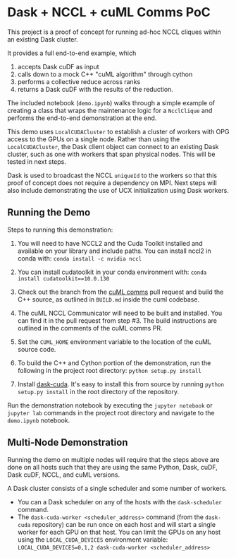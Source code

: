 # Dask + NCCL + cuML Comms PoC

This project is a proof of concept for running ad-hoc NCCL cliques within an existing Dask cluster. 

It provides a full end-to-end example, which
1. accepts Dask cuDF as input
2. calls down to a mock C++ "cuML algorithm" through cython 
3. performs a collective reduce across ranks
4. returns a Dask cuDF with the results of the reduction.

The included notebook (`demo.ipynb`) walks through a simple example of creating a class that wraps the maintenance logic for a `NcclClique` and performs the end-to-end demonstration at the end. 

This demo uses `LocalCUDACluster` to establish a cluster of workers with OPG access to the GPUs on a single node. Rather than using the `LocalCUDACluster`, the Dask client object can connect to an existing Dask cluster, such as one with workers that span physical nodes. This will be tested in next steps.

Dask is used to broadcast the NCCL `uniqueId` to the workers so that this proof of concept does not require a dependency on MPI. Next steps will also include demonstrating the use of UCX initialization using Dask workers. 

## Running the Demo

Steps to running this demonstration:

1. You will need to have NCCL2 and the Cuda Toolkit installed and available on your library and include paths. You 
can install nccl2 in conda with: `conda install -c nvidia nccl`

2. You can install cudatoolkit in your conda environment with: `conda install cudatoolkit==10.0.130`

3. Check out the branch from the [cuML comms](https://github.com/rapidsai/cuml/pull/643) pull request and build the C++ source, as outlined in `BUILD.md` inside the cuml codebase. 

4. The cuML NCCL Communicator will need to be built and installed. You can find it in the pull request from step #3. The build instructions are outlined in the comments of the cuML comms PR.

5. Set the `CUML_HOME` environment variable to the location of the cuML source code.

6. To build the C++ and Cython portion of the demonstration, run the following in the project root directory: `python setup.py install`

7. Install [dask-cuda](https://github.com/rapidsai/dask-cuda). It's easy to install this from source by running `python setup.py install` in the root directory of the repository. 

Run the demonstration notebook by executing the `jupyter notebook` or `jupyter lab` commands in the project root directory and navigate to the `demo.ipynb` notebook.

## Multi-Node Demonstration

Running the demo on multiple nodes will require that the steps above are done on all hosts such that they are using the same Python, Dask, cuDF, Dask cuDF, NCCL, and cuML versions.

A Dask cluster consists of a single scheduler and some number of workers. 
- You can a Dask scheduler on any of the hosts with the `dask-scheduler` command.
- The `dask-cuda-worker <scheduler_address>` command (from the `dask-cuda` repository) can be run once on each host and will start a single worker for each GPU on that host. You can limit the GPUs on any host using the `LOCAL_CUDA_DEVICES` environment variable: `LOCAL_CUDA_DEVICES=0,1,2 dask-cuda-worker <scheduler_address>`

